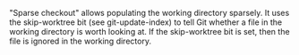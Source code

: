 "Sparse checkout" allows populating the working directory sparsely. It uses the skip-worktree bit (see git-update-index) to tell Git whether a file in the working directory is worth looking at. If the skip-worktree bit is set, then the file is ignored in the working directory.
